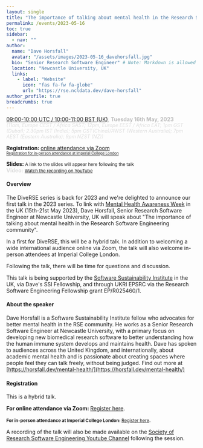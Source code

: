 ```yaml
---
layout: single
title: "The importance of talking about mental health in the Research Software Engineering community"
permalink: /events/2023-05-16
toc: true
sidebar:
  - nav: ""
author:
  name: "Dave Horsfall"
  avatar: "/assets/images/2023-05-16_davehorsfall.jpg"
  bio: "Senior Research Software Engineer" # Note: Markdown is allowed
  location: "Newcastle University, UK"
  links:
    - label: "Website"
      icon: "fas fa-fw fa-globe"
      url: "https://rse.ncldata.dev/dave-horsfall"
author_profile: true
breadcrumbs: true
---
```


<span style="font-size: 1.2em"><strong></strong></span>

<span style="font-size: 1em; color: #bbb;">
        <a
        href="https://www.timeanddate.com/worldclock/fixedtime.html?msg=The+importance+of+talking+about+mental+health+in+the+RSE+community&iso=20230516T10&p1=136&ah=1"
        target="_blank" rel="noopener noreferrer">09:00-10:00 UTC / 10:00-11:00 BST (UK)</a>, <strong>Tuesday
        16th May, 2023</strong></span><br/>
        <em style="color: #ddd; font-size: 0.8rem;">(11am, Europe CEST / Africa SAST; 12pm, Europe EEST / Africa EAT; 1pm GST (Dubai); 2.30pm IST (India); 5pm CST(China)/AWST (Western Australia); 7pm AEST (Eastern Australia); 9pm NZST (NZ))</em>

<span style="font-size: 1em"><strong>Registration: </strong> <a href="https://imperial-ac-uk.zoom.us/meeting/register/tJMuf-CrqTkuGdZFrZkMGqB_TsM3nsRVKSYl"
target="_blank" rel="noopener noreferrer">online attendance via Zoom</a>
<br/><small><small><a href="https://forms.office.com/e/9uJMyuGp4N"
target="_blank" rel="noopener noreferrer">Registration for in-person attendance at Imperial College London</a></small></small></span>

<span style="font-size: 1em"><strong>Slides: </strong> 
<small>A link to the slides will appear here following the talk</small></span>
<br/>
<span style="font-size: 1em; color: #ddd;"><strong>Video:</strong>
<small>[Watch the recording on YouTube](https://www.youtube.com/watch?v=gVpRISAoZoI)</small></span>

#### Overview

The DiveRSE series is back for 2023 and we're delighted to announce our first talk in the 2023 series. To link with [Mental Health Awareness Week](https://www.mentalhealth.org.uk/our-work/public-engagement/mental-health-awareness-week-about) in the UK (15th-21st May 2023), Dave Horsfall, Senior Research Software Engineer at Newcastle University, UK will speak about "The importance of talking about mental health in the Research Software Engineering community".

In a first for DiveRSE, this will be a hybrid talk. In addition to welcoming a wide international audience online via Zoom, the talk will also welcome in-person attendees at Imperial College London.

Following the talk, there will be time for questions and discussion.

This talk is being supported by the [Software Sustainability Institute](https://software.ac.uk/) in the UK, via Dave's SSI Fellowship, and through UKRI EPSRC via the Research Software Engineering Fellowship grant EP/R025460/1.



#### About the speaker

Dave Horsfall is a Software Sustainability Institute fellow who advocates for better mental health in the RSE community. He works as a Senior Research Software Engineer at Newcastle University, with a primary focus on developing new biomedical research software to better understanding how the human immune system develops and maintains health. Dave has spoken to audiences across the United Kingdom, and internationally, about academic mental health and is passionate about creating spaces where people feel they can talk freely, without being judged. Find out more at [https://horsfall.dev/mental-health/](https://horsfall.dev/mental-health/)

#### Registration

This is a hybrid talk. 

<strong>For online attendance via Zoom: </strong><a href="https://imperial-ac-uk.zoom.us/meeting/register/tJMuf-CrqTkuGdZFrZkMGqB_TsM3nsRVKSYl"
target="_blank" rel="noopener noreferrer">Register here</a>. 

<small><strong>For in-person attendance at Imperial College London: </strong><a href="https://forms.office.com/e/9uJMyuGp4N"
target="_blank" rel="noopener noreferrer">Register here</a></small>. 

A recording of the talk will also be made available on the [Society of Research
Software Engineering Youtube
Channel](https://www.youtube.com/channel/UCL7rYOIAP1Rx_VajLPDF-hA) following
the session.
